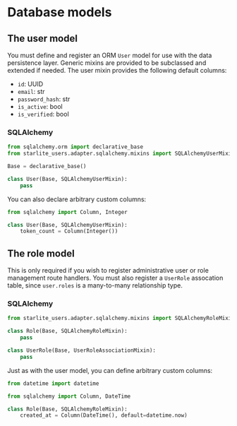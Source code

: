 # Database models

## The user model

You must define and register an ORM `User` model for use with the data persistence layer. Generic mixins are provided to be subclassed and extended if needed. The user mixin provides the following default columns:

* `id`: UUID
* `email`: str
* `password_hash`: str
* `is_active`: bool
* `is_verified`: bool

### SQLAlchemy

```python
from sqlalchemy.orm import declarative_base
from starlite_users.adapter.sqlalchemy.mixins import SQLAlchemyUserMixin

Base = declarative_base()

class User(Base, SQLAlchemyUserMixin):
    pass
```

You can also declare arbitrary custom columns:
```python
from sqlalchemy import Column, Integer

class User(Base, SQLAlchemyUserMixin):
    token_count = Column(Integer())
```

## The role model

This is only required if you wish to register administrative user or role management route handlers. You must also register a `UserRole` assocation table, since `user.roles` is a many-to-many relationship type.

### SQLAlchemy

```python
from starlite_users.adapter.sqlalchemy.mixins import SQLAlchemyRoleMixin, UserRoleAssociationMixin

class Role(Base, SQLAlchemyRoleMixin):
    pass

class UserRole(Base, UserRoleAssociationMixin):
    pass
```

Just as with the user model, you can define arbitrary custom columns:
```python
from datetime import datetime

from sqlalchemy import Column, DateTime

class Role(Base, SQLAlchemyRoleMixin):
    created_at = Column(DateTime(), default=datetime.now)
```
